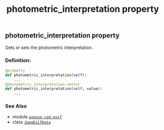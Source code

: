 ﻿---
title: photometric_interpretation property
second_title: Aspose.CAD for Python via .NET API References
description: 
type: docs
weight: 1000
url: /python-net/aspose.cad.exif/jpegexifdata/photometric_interpretation/
is_root: false
---

## photometric_interpretation property


Gets or sets the photometric interpretation.
### Definition:
```python
@property
def photometric_interpretation(self):
    ...
@photometric_interpretation.setter
def photometric_interpretation(self, value):
    ...
```

### See Also
* module [`aspose.cad.exif`](../../)
* class [`JpegExifData`](/cad/python-net/aspose.cad.exif/jpegexifdata)
